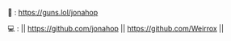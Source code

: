 

🔫 : https://guns.lol/jonahop

💻 : || https://github.com/jonahop || https://github.com/Weirrox ||
                                                
